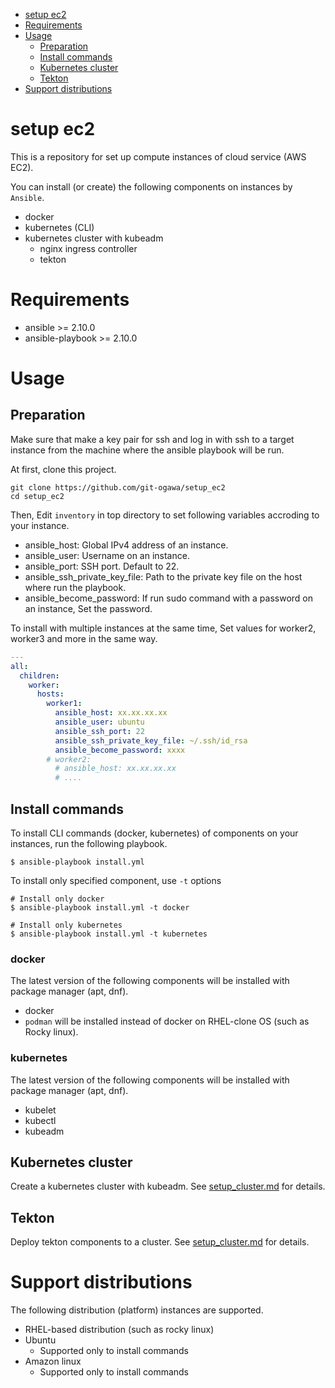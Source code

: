
<!-- @import "[TOC]" {cmd="toc" depthFrom=1 depthTo=2 orderedList=false} -->

<!-- code_chunk_output -->

- [setup ec2](#setup-ec2)
- [Requirements](#requirements)
- [Usage](#usage)
  - [Preparation](#preparation)
  - [Install commands](#install-commands)
  - [Kubernetes cluster](#kubernetes-cluster)
  - [Tekton](#tekton)
- [Support distributions](#support-distributions)

<!-- /code_chunk_output -->

# setup ec2
This is a repository for set up compute instances of cloud service (AWS EC2).

You can install (or create) the following components on instances by `Ansible`.

- docker
- kubernetes (CLI)
- kubernetes cluster with kubeadm
    - nginx ingress controller
    - tekton

# Requirements
- ansible >= 2.10.0
- ansible-playbook >= 2.10.0

# Usage

## Preparation
Make sure that make a key pair for ssh and log in with ssh to a target instance from the machine where the ansible playbook will be run.


At first, clone this project.
```
git clone https://github.com/git-ogawa/setup_ec2
cd setup_ec2
```

Then, Edit `inventory` in top directory to set following variables accroding to your instance.

- ansible_host: Global IPv4 address of an instance.
- ansible_user: Username on an instance.
- ansible_port: SSH port. Default to 22.
- ansible_ssh_private_key_file: Path to the private key file on the host where run the playbook.
- ansible_become_password: If run sudo command with a password on an instance, Set the password.

To install with multiple instances at the same time, Set values for worker2, worker3 and more in the same way.

```yaml
---
all:
  children:
    worker:
      hosts:
        worker1:
          ansible_host: xx.xx.xx.xx
          ansible_user: ubuntu
          ansible_ssh_port: 22
          ansible_ssh_private_key_file: ~/.ssh/id_rsa
          ansible_become_password: xxxx
        # worker2:
          # ansible_host: xx.xx.xx.xx
          # ....
```


## Install commands
To install CLI commands (docker, kubernetes) of components on your instances, run the following playbook.

```
$ ansible-playbook install.yml
```

To install only specified component, use `-t` options
```
# Install only docker
$ ansible-playbook install.yml -t docker

# Install only kubernetes
$ ansible-playbook install.yml -t kubernetes
```


### docker
The latest version of the following components will be installed with package manager (apt, dnf).

- docker
- `podman` will be installed instead of docker on RHEL-clone OS (such as Rocky linux).


### kubernetes
The latest version of the following components will be installed with package manager (apt, dnf).

- kubelet
- kubectl
- kubeadm


## Kubernetes cluster
Create a kubernetes cluster with kubeadm. See [setup_cluster.md](docs/setup_cluster.md) for details.


## Tekton
Deploy tekton components to a cluster. See [setup_cluster.md](docs/setup_cluster.md#tekton-optional) for details.

# Support distributions
The following distribution (platform) instances are supported.

- RHEL-based distribution (such as rocky linux)
- Ubuntu
  - Supported only to install commands
- Amazon linux
  - Supported only to install commands
